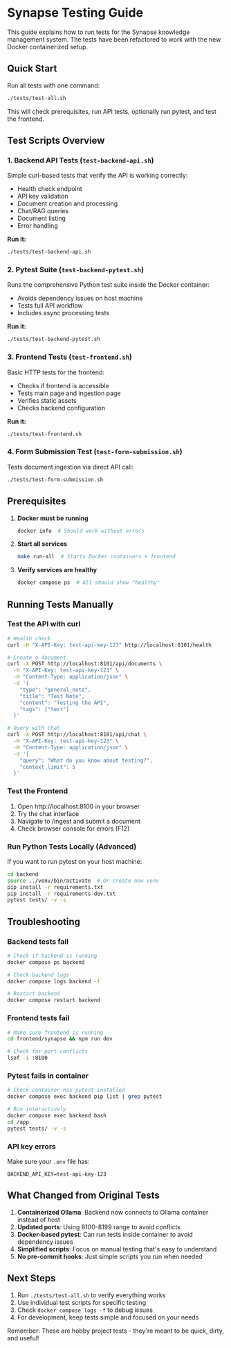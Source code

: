 # Synapse Testing Guide

This guide explains how to run tests for the Synapse knowledge management system. The tests have been refactored to work with the new Docker containerized setup.

## Quick Start

Run all tests with one command:
```bash
./tests/test-all.sh
```

This will check prerequisites, run API tests, optionally run pytest, and test the frontend.

## Test Scripts Overview

### 1. Backend API Tests (`test-backend-api.sh`)
Simple curl-based tests that verify the API is working correctly:
- Health check endpoint
- API key validation 
- Document creation and processing
- Chat/RAG queries
- Document listing
- Error handling

**Run it:**
```bash
./tests/test-backend-api.sh
```

### 2. Pytest Suite (`test-backend-pytest.sh`)
Runs the comprehensive Python test suite inside the Docker container:
- Avoids dependency issues on host machine
- Tests full API workflow
- Includes async processing tests

**Run it:**
```bash
./tests/test-backend-pytest.sh
```

### 3. Frontend Tests (`test-frontend.sh`)
Basic HTTP tests for the frontend:
- Checks if frontend is accessible
- Tests main page and ingestion page
- Verifies static assets
- Checks backend configuration

**Run it:**
```bash
./tests/test-frontend.sh
```

### 4. Form Submission Test (`test-form-submission.sh`)
Tests document ingestion via direct API call:
```bash
./tests/test-form-submission.sh
```

## Prerequisites

1. **Docker must be running**
   ```bash
   docker info  # Should work without errors
   ```

2. **Start all services**
   ```bash
   make run-all  # Starts Docker containers + frontend
   ```

3. **Verify services are healthy**
   ```bash
   docker compose ps  # All should show "healthy"
   ```

## Running Tests Manually

### Test the API with curl
```bash
# Health check
curl -H "X-API-Key: test-api-key-123" http://localhost:8101/health

# Create a document
curl -X POST http://localhost:8101/api/documents \
  -H "X-API-Key: test-api-key-123" \
  -H "Content-Type: application/json" \
  -d '{
    "type": "general_note",
    "title": "Test Note",
    "content": "Testing the API",
    "tags": ["test"]
  }'

# Query with chat
curl -X POST http://localhost:8101/api/chat \
  -H "X-API-Key: test-api-key-123" \
  -H "Content-Type: application/json" \
  -d '{
    "query": "What do you know about testing?",
    "context_limit": 5
  }'
```

### Test the Frontend
1. Open http://localhost:8100 in your browser
2. Try the chat interface
3. Navigate to /ingest and submit a document
4. Check browser console for errors (F12)

### Run Python Tests Locally (Advanced)
If you want to run pytest on your host machine:
```bash
cd backend
source ../venv/bin/activate  # Or create new venv
pip install -r requirements.txt
pip install -r requirements-dev.txt
pytest tests/ -v -s
```

## Troubleshooting

### Backend tests fail
```bash
# Check if backend is running
docker compose ps backend

# Check backend logs
docker compose logs backend -f

# Restart backend
docker compose restart backend
```

### Frontend tests fail
```bash
# Make sure frontend is running
cd frontend/synapse && npm run dev

# Check for port conflicts
lsof -i :8100
```

### Pytest fails in container
```bash
# Check container has pytest installed
docker compose exec backend pip list | grep pytest

# Run interactively
docker compose exec backend bash
cd /app
pytest tests/ -v -s
```

### API key errors
Make sure your `.env` file has:
```
BACKEND_API_KEY=test-api-key-123
```

## What Changed from Original Tests

1. **Containerized Ollama**: Backend now connects to Ollama container instead of host
2. **Updated ports**: Using 8100-8199 range to avoid conflicts
3. **Docker-based pytest**: Can run tests inside container to avoid dependency issues
4. **Simplified scripts**: Focus on manual testing that's easy to understand
5. **No pre-commit hooks**: Just simple scripts you run when needed

## Next Steps

1. Run `./tests/test-all.sh` to verify everything works
2. Use individual test scripts for specific testing
3. Check `docker compose logs -f` to debug issues
4. For development, keep tests simple and focused on your needs

Remember: These are hobby project tests - they're meant to be quick, dirty, and useful!